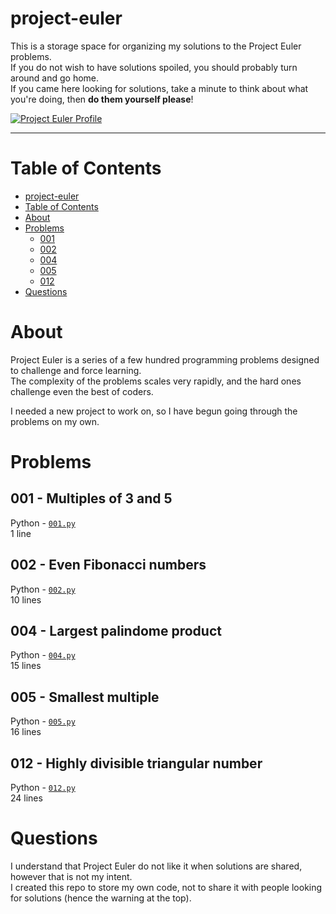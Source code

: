 # project-euler
This is a storage space for organizing my solutions to the Project Euler problems.<br>
If you do not wish to have solutions spoiled, you should probably turn around and go home.<br>
If you came here looking for solutions, take a minute to think about what you're doing, then **do them yourself please**!

[![Project Euler Profile](https://projecteuler.net/profile/r1vermont.png)](#)

--------------------

# Table of Contents

  - [project-euler](#project-euler)
  - [Table of Contents](#table-of-contents)
  - [About](#about)
  - [Problems](#problems)
    - [001](#001---multiples-of-3-and-5)
    - [002](#002---even-fibonacci-numbers)
    - [004](#004---largest-palindrome-product)
    - [005](#005---smallest-multiple)
	- [012](#012---highly-divisible-triangular-number)
  - [Questions](#questions)

# About
Project Euler is a series of a few hundred programming problems designed to challenge and force learning.<br>
The complexity of the problems scales very rapidly, and the hard ones challenge even the best of coders.

I needed a new project to work on, so I have begun going through the problems on my own.<br>


# Problems

## 001 - Multiples of 3 and 5
Python - [`001.py`](https://github.com/rivermont/project-euler/blob/master/solutions/001.py)<br>
1 line

## 002 - Even Fibonacci numbers
Python - [`002.py`](https://github.com/rivermont/project-euler/blob/master/solutions/002.py)<br>
10 lines

## 004 - Largest palindome product
Python - [`004.py`](https://github.com/rivermont/project-euler/blob/master/solutions/004.py)<br>
15 lines

## 005 - Smallest multiple
Python - [`005.py`](https://github.com/rivermont/project-euler/blob/master/solutions/005.py)<br>
16 lines

## 012 - Highly divisible triangular number
Python - [`012.py`](https://github.com/rivermont/project-euler/blob/master/solutions/012.py)<br>
24 lines


# Questions
I understand that Project Euler do not like it when solutions are shared, however that is not my intent.<br>
I created this repo to store my own code, not to share it with people looking for solutions (hence the warning at the top).<br>
